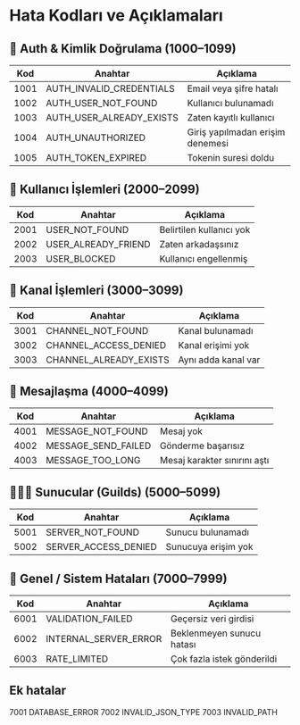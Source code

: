 # Hata Kodları ve Açıklamaları

## 🔐 Auth & Kimlik Doğrulama (1000–1099)

| Kod  | Anahtar                  | Açıklama                             |
|------|--------------------------|--------------------------------------|
| 1001 | AUTH_INVALID_CREDENTIALS | Email veya şifre hatalı              |
| 1002 | AUTH_USER_NOT_FOUND      | Kullanıcı bulunamadı                 |
| 1003 | AUTH_USER_ALREADY_EXISTS | Zaten kayıtlı kullanıcı              |
| 1004 | AUTH_UNAUTHORIZED        | Giriş yapılmadan erişim denemesi     |
| 1005 | AUTH_TOKEN_EXPIRED       | Tokenin suresi doldu                 |

## 👤 Kullanıcı İşlemleri (2000–2099)

| Kod  | Anahtar              | Açıklama                   |
|------|----------------------|----------------------------|
| 2001 | USER_NOT_FOUND       | Belirtilen kullanıcı yok   |
| 2002 | USER_ALREADY_FRIEND  | Zaten arkadaşsınız         |
| 2003 | USER_BLOCKED         | Kullanıcı engellenmiş      |

## 🧵 Kanal İşlemleri (3000–3099)

| Kod  | Anahtar               | Açıklama                   |
|------|-----------------------|----------------------------|
| 3001 | CHANNEL_NOT_FOUND     | Kanal bulunamadı           |
| 3002 | CHANNEL_ACCESS_DENIED | Kanal erişimi yok          |
| 3003 | CHANNEL_ALREADY_EXISTS| Aynı adda kanal var        |

## 💬 Mesajlaşma (4000–4099)

| Kod  | Anahtar              | Açıklama                        |
|------|----------------------|---------------------------------|
| 4001 | MESSAGE_NOT_FOUND    | Mesaj yok                       |
| 4002 | MESSAGE_SEND_FAILED  | Gönderme başarısız              |
| 4003 | MESSAGE_TOO_LONG     | Mesaj karakter sınırını aştı    |

## 🧑‍🤝‍🧑 Sunucular (Guilds) (5000–5099)

| Kod  | Anahtar               | Açıklama                    |
|------|-----------------------|-----------------------------|
| 5001 | SERVER_NOT_FOUND      | Sunucu bulunamadı           |
| 5002 | SERVER_ACCESS_DENIED  | Sunucuya erişim yok         |

## 🧱 Genel / Sistem Hataları (7000–7999)

| Kod  | Anahtar               | Açıklama                           |
|------|-----------------------|------------------------------------|
| 6001 | VALIDATION_FAILED     | Geçersiz veri girdisi              |
| 6002 | INTERNAL_SERVER_ERROR | Beklenmeyen sunucu hatası          |
| 6003 | RATE_LIMITED          | Çok fazla istek gönderildi         |

## Ek hatalar
7001 DATABASE_ERROR
7002 INVALID_JSON_TYPE
7003 INVALID_PATH